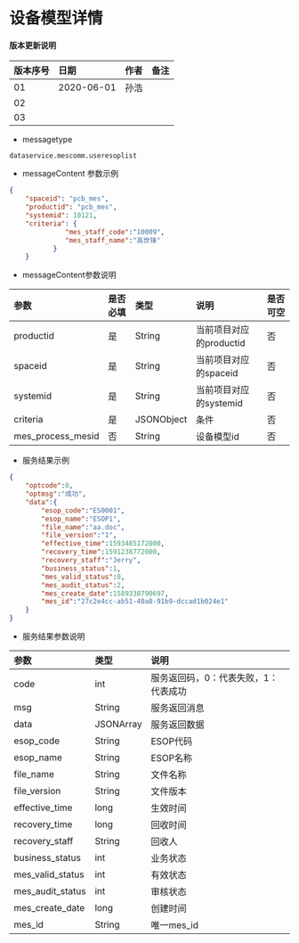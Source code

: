 # 设备模型详情

#### 版本更新说明
| 版本序号 | 日期 |	作者 | 备注 |
|:---|:---|:---|:---|
| 01     | 2020-06-01 | 孙浩 |  |
| 02   | |  | |
| 03   |  |  |  |

* messagetype
```text
dataservice.mescomm.useresoplist
``` 
 
*  messageContent 参数示例
```json
{
    "spaceid": "pcb_mes",
    "productid": "pcb_mes",
    "systemid": 10121,
    "criteria": {
              "mes_staff_code":"10009",
              "mes_staff_name":"高世锋"
           }
    }

```
   
* messageContent参数说明

| 参数 | 是否必填 |	类型 | 说明 | 是否可空 |
|:---|:---|:---|:---|:---|
| productid   | 是 | String    | 当前项目对应的productid |否|
| spaceid   | 是 | String    | 当前项目对应的spaceid |否|
| systemid   | 是 | String    | 当前项目对应的systemid |否|
| criteria   | 是 | JSONObject    | 条件 |否|
| mes_process_mesid   | 否 | String    | 设备模型id |否|


* 服务结果示例
```json
{
    "optcode":0,
    "optmsg":"成功",
    "data":{
        "esop_code":"ES0001",
        "esop_name":"ESOP1",
        "file_name":"aa.doc",
        "file_version":"1",
        "effective_time":1593485172000,
        "recovery_time":1591238772000,
        "recovery_staff":"Jerry",
        "business_status":1,
        "mes_valid_status":0,
        "mes_audit_status":2,
        "mes_create_date":1589338790697,
        "mes_id":"27c2e4cc-ab51-40a8-91b9-dccad1b024e1"
    }
}
```
 * 服务结果参数说明  
 
| 参数  | 类型 | 说明 |
|:---|:---|:---|
| code | int  | 服务返回码，0：代表失败，1：代表成功 | 
| msg | String  | 服务返回消息 | 
| data | JSONArray  | 服务返回数据 | 
| esop_code | String  | ESOP代码 | 
| esop_name | String  | ESOP名称 | 
| file_name | String  | 文件名称 | 
| file_version | String  | 文件版本 | 
| effective_time | long  | 生效时间 | 
| recovery_time | long  | 回收时间 | 
| recovery_staff | String  | 回收人 | 
| business_status | int  | 业务状态 | 
| mes_valid_status | int  | 有效状态 | 
| mes_audit_status | int  | 审核状态 | 
| mes_create_date | long  | 创建时间 | 
| mes_id | String  | 唯一mes_id | 